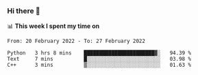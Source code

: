### Hi there 👋

📊 __This week I spent my time on__
<!--START_SECTION:waka-->

```text
From: 20 February 2022 - To: 27 February 2022

Python   3 hrs 8 mins    ███████████████████████▓░   94.39 %
Text     7 mins          █░░░░░░░░░░░░░░░░░░░░░░░░   03.98 %
C++      3 mins          ▒░░░░░░░░░░░░░░░░░░░░░░░░   01.63 %
```

<!--END_SECTION:waka-->
<!--
**SREEHARI-M-S/SREEHARI-M-S** is a ✨ _special_ ✨ repository because its `README.md` (this file) appears on your GitHub profile.

Here are some ideas to get you started:

- 🔭 I’m currently working on ...
- 🌱 I’m currently learning ...
- 👯 I’m looking to collaborate on ...
- 🤔 I’m looking for help with ...
- 💬 Ask me about ...
- 📫 How to reach me: ...
- 😄 Pronouns: ...
- ⚡ Fun fact: ...
-->
